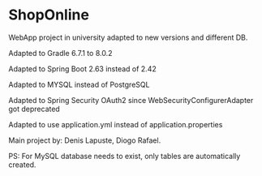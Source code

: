 # ShopOnline
WebApp project in university adapted to new versions and different DB.

Adapted to Gradle 6.7.1 to 8.0.2 

Adapted to Spring Boot 2.63 instead of 2.42 

Adapted to MYSQL instead of PostgreSQL 

Adapted to Spring Security OAuth2 since WebSecurityConfigurerAdapter got deprecated 

Adapted to use application.yml instead of application.properties 


Main project by: Denis Lapuste, Diogo Rafael.

PS: For MySQL database needs to exist, only tables are automatically created.
